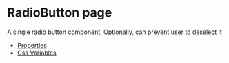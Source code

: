# RadioButton page

A single radio button component. Optionally, can prevent user to deselect it

- [Properties](props.md)
- [Css Variables](css-vars.md)
